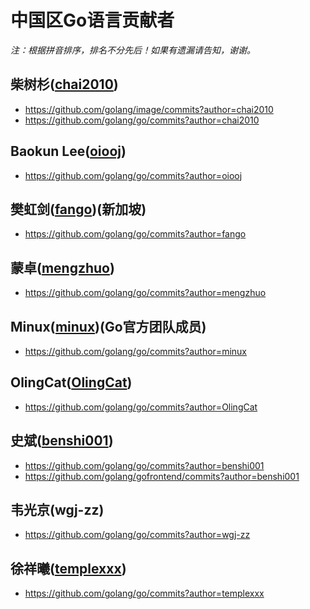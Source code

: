 # 中国区Go语言贡献者

*注：根据拼音排序，排名不分先后！如果有遗漏请告知，谢谢。*

## 柴树杉([chai2010](https://github.com/chai2010))

- https://github.com/golang/image/commits?author=chai2010
- https://github.com/golang/go/commits?author=chai2010

## Baokun Lee([oiooj](https://github.com/oiooj))

- https://github.com/golang/go/commits?author=oiooj

## 樊虹剑([fango](https://github.com/fango))(新加坡)

- https://github.com/golang/go/commits?author=fango

## 蒙卓([mengzhuo](https://github.com/mengzhuo))

- https://github.com/golang/go/commits?author=mengzhuo

## Minux([minux](https://github.com/minux))(Go官方团队成员)

- https://github.com/golang/go/commits?author=minux

## OlingCat([OlingCat](https://github.com/OlingCat))

- https://github.com/golang/go/commits?author=OlingCat

## 史斌([benshi001](https://github.com/benshi001))

- https://github.com/golang/go/commits?author=benshi001
- https://github.com/golang/gofrontend/commits?author=benshi001

## 韦光京(wgj-zz)

- https://github.com/golang/go/commits?author=wgj-zz

## 徐祥曦([templexxx](https://github.com/templexxx))

- https://github.com/golang/go/commits?author=templexxx

<!--

## Zhou Peng([ctriple](https://github.com/ctriple))

- https://github.com/golang/go/commits?author=ctriple

Sakeven Jiang <jc5930@sina.cn>

Yu Heng Zhang <annita.zhang@cn.ibm.com>
Yu Xuan Zhang <zyxsh@cn.ibm.com>

Zheng Dayu <davidzheng23@gmail.com>
Zheng Xu <zheng.xu@arm.com>
Zhengyu He <hzy@google.com>
Zhongpeng Lin <zplin@uber.com>
Zhongtao Chen <chenzhongtao@126.com>
Zhongwei Yao <zhongwei.yao@arm.com>
Zhou Peng <p@ctriple.cn>

张嵩 <zs349596@gmail.com>
申习之 <bronze1man@gmail.com>

-->
